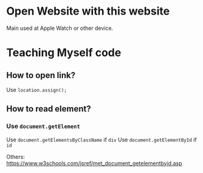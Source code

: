 # Open Website with this website
Main used at Apple Watch or other device.

# Teaching Myself code
## How to open link?
Use `location.assign();`

## How to read element?
### Use `document.getElement`
Use `document.getElementsByClassName` if `div`
Use `document.getElementById` if `id`

Others: https://www.w3schools.com/jsref/met_document_getelementbyid.asp
